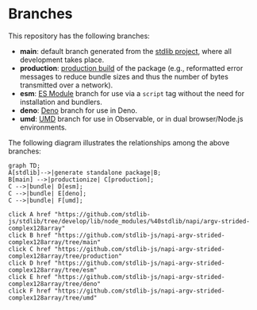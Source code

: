 <!--

@license Apache-2.0

Copyright (c) 2022 The Stdlib Authors.

Licensed under the Apache License, Version 2.0 (the "License");
you may not use this file except in compliance with the License.
You may obtain a copy of the License at

    http://www.apache.org/licenses/LICENSE-2.0

Unless required by applicable law or agreed to in writing, software
distributed under the License is distributed on an "AS IS" BASIS,
WITHOUT WARRANTIES OR CONDITIONS OF ANY KIND, either express or implied.
See the License for the specific language governing permissions and
limitations under the License.

-->

# Branches

This repository has the following branches:

-   **main**: default branch generated from the [stdlib project][stdlib-url], where all development takes place.
-   **production**: [production build][production-url] of the package (e.g., reformatted error messages to reduce bundle sizes and thus the number of bytes transmitted over a network).
-   **esm**: [ES Module][esm-url] branch for use via a `script` tag without the need for installation and bundlers.
-   **deno**: [Deno][deno-url] branch for use in Deno.
-   **umd**: [UMD][umd-url] branch for use in Observable, or in dual browser/Node.js environments.

The following diagram illustrates the relationships among the above branches:

```mermaid
graph TD;
A[stdlib]-->|generate standalone package|B;
B[main] -->|productionize| C[production];
C -->|bundle| D[esm];
C -->|bundle| E[deno];
C -->|bundle| F[umd];

click A href "https://github.com/stdlib-js/stdlib/tree/develop/lib/node_modules/%40stdlib/napi/argv-strided-complex128array"
click B href "https://github.com/stdlib-js/napi-argv-strided-complex128array/tree/main"
click C href "https://github.com/stdlib-js/napi-argv-strided-complex128array/tree/production"
click D href "https://github.com/stdlib-js/napi-argv-strided-complex128array/tree/esm"
click E href "https://github.com/stdlib-js/napi-argv-strided-complex128array/tree/deno"
click F href "https://github.com/stdlib-js/napi-argv-strided-complex128array/tree/umd"
```

[stdlib-url]: https://github.com/stdlib-js/stdlib/tree/develop/lib/node_modules/%40stdlib/napi/argv-strided-complex128array
[production-url]: https://github.com/stdlib-js/napi-argv-strided-complex128array/tree/production
[deno-url]: https://github.com/stdlib-js/napi-argv-strided-complex128array/tree/deno
[umd-url]: https://github.com/stdlib-js/napi-argv-strided-complex128array/tree/umd
[esm-url]: https://github.com/stdlib-js/napi-argv-strided-complex128array/tree/esm